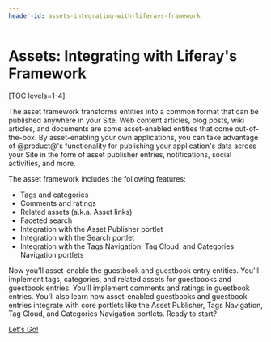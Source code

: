 ```yaml
---
header-id: assets-integrating-with-liferays-framework
---
```


# Assets: Integrating with Liferay's Framework

[TOC levels=1-4]

The asset framework transforms entities into a common format that can be
published anywhere in your Site. Web content articles, blog posts, wiki
articles, and documents are some asset-enabled entities that come
out-of-the-box. By asset-enabling your own applications, you can take advantage
of @product@'s functionality for publishing your application's data across your
Site in the form of asset publisher entries, notifications, social activities,
and more. 

The asset framework includes the following features:

- Tags and categories
- Comments and ratings
- Related assets (a.k.a. Asset links)
- Faceted search
- Integration with the Asset Publisher portlet
- Integration with the Search portlet
- Integration with the Tags Navigation, Tag Cloud, and Categories 
  Navigation portlets

Now you'll asset-enable the guestbook and guestbook entry entities. You'll
implement tags, categories, and related assets for guestbooks and guestbook
entries. You'll implement comments and ratings in guestbook entries. You'll also
learn how asset-enabled guestbooks and guestbook entries integrate with
core portlets like the Asset Publisher, Tags Navigation, Tag Cloud, and
Categories Navigation portlets. Ready to start? 

<a class="go-link btn btn-primary" href="/docs/7-1/tutorials/-/knowledge_base/t/enabling-assets-at-the-service-layer">Let's Go!<span class="icon-circle-arrow-right"></span></a>
